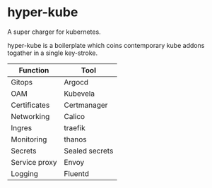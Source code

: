 # hyper-kube
A super charger for kubernetes.

hyper-kube is a boilerplate which coins contemporary kube addons togather in a single key-stroke. 

| Function | Tool|
----------| -- |
| Gitops   | Argocd |
| OAM      | Kubevela |
| Certificates | Certmanager |
| Networking | Calico |
| Ingres | traefik |
| Monitoring | thanos |
| Secrets | Sealed secrets |
| Service proxy | Envoy |
| Logging | Fluentd |